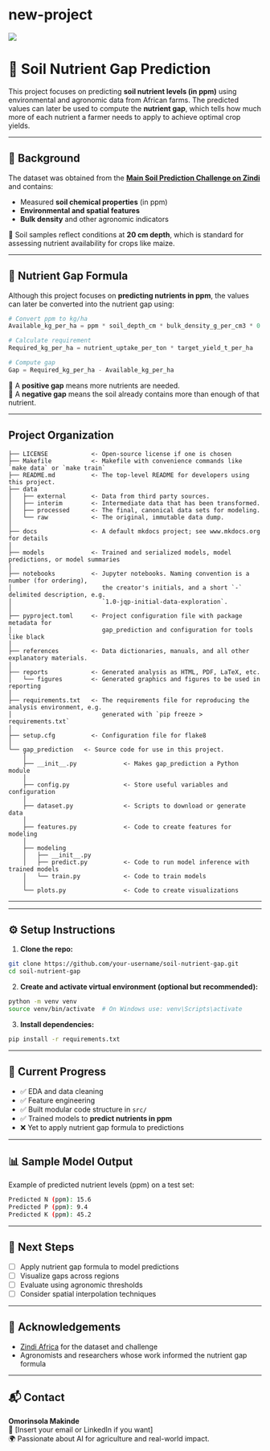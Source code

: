 # new-project

<a target="_blank" href="https://cookiecutter-data-science.drivendata.org/">
    <img src="https://img.shields.io/badge/CCDS-Project%20template-328F97?logo=cookiecutter" />
</a>

# 🌱 Soil Nutrient Gap Prediction

This project focuses on predicting **soil nutrient levels (in ppm)** using environmental and agronomic data from African farms. The predicted values can later be used to compute the **nutrient gap**, which tells how much more of each nutrient a farmer needs to apply to achieve optimal crop yields.

---

## 📘 Background

The dataset was obtained from the **[Main Soil Prediction Challenge on Zindi](https://zindi.africa/)** and contains:

- Measured **soil chemical properties** (in ppm)
- **Environmental and spatial features**
- **Bulk density** and other agronomic indicators

🧪 Soil samples reflect conditions at **20 cm depth**, which is standard for assessing nutrient availability for crops like maize.

---

## 🧮 Nutrient Gap Formula

Although this project focuses on **predicting nutrients in ppm**, the values can later be converted into the nutrient gap using:

```python
# Convert ppm to kg/ha
Available_kg_per_ha = ppm * soil_depth_cm * bulk_density_g_per_cm3 * 0.1

# Calculate requirement
Required_kg_per_ha = nutrient_uptake_per_ton * target_yield_t_per_ha

# Compute gap
Gap = Required_kg_per_ha - Available_kg_per_ha
```

🔸 A **positive gap** means more nutrients are needed.  
🔸 A **negative gap** means the soil already contains more than enough of that nutrient.

---

## Project Organization

```
├── LICENSE            <- Open-source license if one is chosen
├── Makefile           <- Makefile with convenience commands like `make data` or `make train`
├── README.md          <- The top-level README for developers using this project.
├── data
│   ├── external       <- Data from third party sources.
│   ├── interim        <- Intermediate data that has been transformed.
│   ├── processed      <- The final, canonical data sets for modeling.
│   └── raw            <- The original, immutable data dump.
│
├── docs               <- A default mkdocs project; see www.mkdocs.org for details
│
├── models             <- Trained and serialized models, model predictions, or model summaries
│
├── notebooks          <- Jupyter notebooks. Naming convention is a number (for ordering),
│                         the creator's initials, and a short `-` delimited description, e.g.
│                         `1.0-jqp-initial-data-exploration`.
│
├── pyproject.toml     <- Project configuration file with package metadata for 
│                         gap_prediction and configuration for tools like black
│
├── references         <- Data dictionaries, manuals, and all other explanatory materials.
│
├── reports            <- Generated analysis as HTML, PDF, LaTeX, etc.
│   └── figures        <- Generated graphics and figures to be used in reporting
│
├── requirements.txt   <- The requirements file for reproducing the analysis environment, e.g.
│                         generated with `pip freeze > requirements.txt`
│
├── setup.cfg          <- Configuration file for flake8
│
└── gap_prediction   <- Source code for use in this project.
    │
    ├── __init__.py             <- Makes gap_prediction a Python module
    │
    ├── config.py               <- Store useful variables and configuration
    │
    ├── dataset.py              <- Scripts to download or generate data
    │
    ├── features.py             <- Code to create features for modeling
    │
    ├── modeling                
    │   ├── __init__.py 
    │   ├── predict.py          <- Code to run model inference with trained models          
    │   └── train.py            <- Code to train models
    │
    └── plots.py                <- Code to create visualizations
```

--------


---

## ⚙️ Setup Instructions

1. **Clone the repo:**

```bash
git clone https://github.com/your-username/soil-nutrient-gap.git
cd soil-nutrient-gap
```

2. **Create and activate virtual environment (optional but recommended):**

```bash
python -m venv venv
source venv/bin/activate  # On Windows use: venv\Scripts\activate
```

3. **Install dependencies:**

```bash
pip install -r requirements.txt
```

---

## 🚧 Current Progress

- ✅ EDA and data cleaning
- ✅ Feature engineering
- ✅ Built modular code structure in `src/`
- ✅ Trained models to **predict nutrients in ppm**
- ❌ Yet to apply nutrient gap formula to predictions

---

## 📊 Sample Model Output

Example of predicted nutrient levels (ppm) on a test set:

```bash
Predicted N (ppm): 15.6
Predicted P (ppm): 9.4
Predicted K (ppm): 45.2
```

---

## 📌 Next Steps

- [ ] Apply nutrient gap formula to model predictions
- [ ] Visualize gaps across regions
- [ ] Evaluate using agronomic thresholds
- [ ] Consider spatial interpolation techniques

---

## 🤝 Acknowledgements

- [Zindi Africa](https://zindi.africa/) for the dataset and challenge
- Agronomists and researchers whose work informed the nutrient gap formula

---

## 📬 Contact

**Omorinsola Makinde**  
📧 [Insert your email or LinkedIn if you want]  
🌍 Passionate about AI for agriculture and real-world impact.

